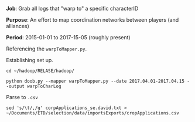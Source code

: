**Job**: Grab all logs that "warp to" a specific characterID

**Purpose**: An effort to map coordination networks between players (and alliances)

**Period**: 2015-01-01 to 2017-15-05 (roughly present)

Referencing the `warpToMapper.py`.

Establishing set up.

    cd ~/hadoop/RELASE/hadoop/

    python doob.py --mapper warpToMapper.py --date 2017.04.01-2017.04.15 --output warpToCharLog

  Parse to `.csv`

    sed 's/\t/,/g' corpApplications_se.david.txt > ~/Documents/ETD/selection/data/importsExports/cropApplications.csv
